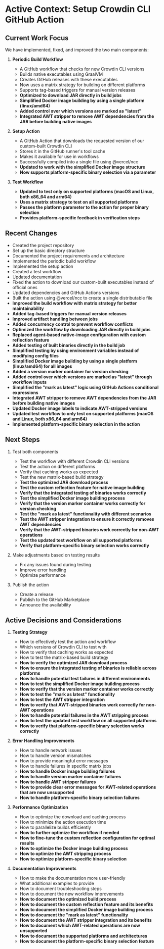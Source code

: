 # Active Context: Setup Crowdin CLI GitHub Action

## Current Work Focus

We have implemented, fixed, and improved the two main components:

1. **Periodic Build Workflow**
   - A GitHub workflow that checks for new Crowdin CLI versions
   - Builds native executables using GraalVM
   - Creates GitHub releases with these executables
   - Now uses a matrix strategy for building on different platforms
   - Supports tag-based triggers for manual version releases
   - **Optimized to download JAR directly in build jobs**
   - **Simplified Docker image building by using a single platform (linux/amd64)**
   - **Added control over which versions are marked as "latest"**
   - **Integrated AWT stripper to remove AWT dependencies from the JAR before building native images**

2. **Setup Action**
   - A GitHub Action that downloads the requested version of our custom-built Crowdin CLI
   - Stores it in the GitHub runner's tool cache
   - Makes it available for use in workflows
   - Successfully compiled into a single file using @vercel/ncc
   - **Updated to work with the simplified Docker image structure**
   - **Now supports platform-specific binary selection via a parameter**

3. **Test Workflow**
   - **Updated to test only on supported platforms (macOS and Linux, both x86_64 and arm64)**
   - **Uses a matrix strategy to test on all supported platforms**
   - **Passes the platform parameter to the action for proper binary selection**
   - **Provides platform-specific feedback in verification steps**

## Recent Changes

- Created the project repository
- Set up the basic directory structure
- Documented the project requirements and architecture
- Implemented the periodic build workflow
- Implemented the setup action
- Created a test workflow
- Updated documentation
- Fixed the action to download our custom-built executables instead of official ones
- Updated dependencies and GitHub Actions versions
- Built the action using @vercel/ncc to create a single distributable file
- **Improved the build workflow with matrix strategy for better maintainability**
- **Added tag-based triggers for manual version releases**
- **Improved artifact handling between jobs**
- **Added concurrency control to prevent workflow conflicts**
- **Optimized the workflow by downloading JAR directly in build jobs**
- **Replaced agent-based native-image configuration with custom reflection feature**
- **Added testing of built binaries directly in the build job**
- **Simplified testing by using environment variables instead of modifying config files**
- **Simplified Docker image building by using a single platform (linux/amd64) for all images**
- **Added a version marker container for version checking**
- **Added control over which versions are marked as "latest" through workflow inputs**
- **Simplified the "mark as latest" logic using GitHub Actions conditional expressions**
- **Integrated AWT stripper to remove AWT dependencies from the JAR before building native images**
- **Updated Docker image labels to indicate AWT-stripped versions**
- **Updated test workflow to only test on supported platforms (macOS and Linux, both x86_64 and arm64)**
- **Implemented platform-specific binary selection in the action**

## Next Steps

1. Test both components
   - Test the workflow with different Crowdin CLI versions
   - Test the action on different platforms
   - Verify that caching works as expected
   - Test the new matrix-based build strategy
   - **Test the optimized JAR download process**
   - **Test the custom reflection feature for native image building**
   - **Verify that the integrated testing of binaries works correctly**
   - **Test the simplified Docker image building process**
   - **Verify that the version marker container works correctly for version checking**
   - **Test the "mark as latest" functionality with different scenarios**
   - **Test the AWT stripper integration to ensure it correctly removes AWT dependencies**
   - **Verify that the AWT-stripped binaries work correctly for non-AWT operations**
   - **Test the updated test workflow on all supported platforms**
   - **Verify that platform-specific binary selection works correctly**

2. Make adjustments based on testing results
   - Fix any issues found during testing
   - Improve error handling
   - Optimize performance

3. Publish the action
   - Create a release
   - Publish to the GitHub Marketplace
   - Announce the availability

## Active Decisions and Considerations

1. **Testing Strategy**
   - How to effectively test the action and workflow
   - Which versions of Crowdin CLI to test with
   - How to verify that caching works as expected
   - How to test the matrix-based build strategy
   - **How to verify the optimized JAR download process**
   - **How to ensure the integrated testing of binaries is reliable across platforms**
   - **How to handle potential test failures in different environments**
   - **How to test the simplified Docker image building process**
   - **How to verify that the version marker container works correctly**
   - **How to test the "mark as latest" functionality**
   - **How to test the AWT stripper integration**
   - **How to verify that AWT-stripped binaries work correctly for non-AWT operations**
   - **How to handle potential failures in the AWT stripping process**
   - **How to test the updated test workflow on all supported platforms**
   - **How to verify that platform-specific binary selection works correctly**

2. **Error Handling Improvements**
   - How to handle network issues
   - How to handle version mismatches
   - How to provide meaningful error messages
   - How to handle failures in specific matrix jobs
   - **How to handle Docker image building failures**
   - **How to handle version marker container failures**
   - **How to handle AWT stripper failures**
   - **How to provide clear error messages for AWT-related operations that are now unsupported**
   - **How to handle platform-specific binary selection failures**

3. **Performance Optimization**
   - How to optimize the download and caching process
   - How to minimize the action execution time
   - How to parallelize builds efficiently
   - **How to further optimize the workflow if needed**
   - **How to fine-tune the custom reflection configuration for optimal results**
   - **How to optimize the Docker image building process**
   - **How to optimize the AWT stripping process**
   - **How to optimize platform-specific binary selection**

4. **Documentation Improvements**
   - How to make the documentation more user-friendly
   - What additional examples to provide
   - How to document troubleshooting steps
   - How to document the new workflow improvements
   - **How to document the optimized build process**
   - **How to document the custom reflection feature and its benefits**
   - **How to document the simplified Docker image building process**
   - **How to document the "mark as latest" functionality**
   - **How to document the AWT stripper integration and its benefits**
   - **How to document which AWT-related operations are now unsupported**
   - **How to document the supported platforms and architectures**
   - **How to document the platform-specific binary selection feature** 